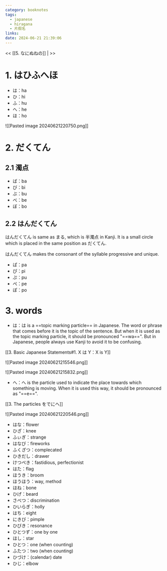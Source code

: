 ```yaml
---
category: booknotes
tags:
  - japanese
  - hiragana
  - 片假名
links: 
date: 2024-06-21 21:39:06
---
```

<< [[5. なにぬねの]] | >>

# 1. はひふへほ

- は：ha
- ひ：hi
- ふ：hu
- へ：he
- ほ：ho

![[Pasted image 20240621220750.png]]

# 2. だくてん

## 2.1 濁点

- ば：ba
- び：bi
- ぶ：bu
- べ：be
- ぼ：bo

## 2.2 はんだくてん

はんだくてん is same as まる, which is 半濁点 in Kanji. It is a small circle which is placed in the same position as だくてん.

はんだくてん makes the consonant of the syllable progressive and unique.

- ぱ：pa
- ぴ：pi
- ぷ：pu
- ぺ：pe
- ぽ：po

# 3. words

- は：は is a ==topic marking particle== in Japanese. The word or phrase that comes before it is the topic of the sentence. But when it is used as the topic marking particle, it should be pronounced "==wa==". But in Japanese, people always use Kanji to avoid it to be confusing.

[[3. Basic Japanese Statements#1. X は Y：X is Y]]
  
![[Pasted image 20240621215546.png]]

![[Pasted image 20240621215832.png]]

- へ：へ is the particle used to indicate the place towards which something is moving. When it is used this way, it should be pronounced as "==e==".

[[3. The particles をでにへ]]
  
![[Pasted image 20240621220546.png]]

- はな：flower
-  ひざ：knee
- ふぃぎ：strange
- はなび：fireworks
- ふくざつ：complecated
- ひきだし：drawer
- けつぺき：fastidious, perfectionist
- はた：flag
- ほうき：broom
- ほうほう：way, method
- ほね：bone
- ひげ：beard
- さべつ：discrimination
- ひいらぎ：holly
- はち：eight
- にきび：pimple
- ひびき：resonance
- ひとつず：one by one
- ほし：star
- ひとつ：one (when counting)
- ふたつ：two (when counting)
- ひづけ：(calendar) date
- ひじ：elbow
